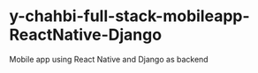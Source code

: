 # y-chahbi-full-stack-mobileapp-ReactNative-Django
Mobile app using React Native and Django as backend
